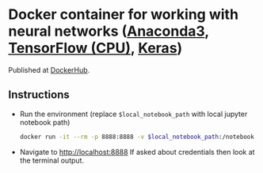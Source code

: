 # Docker container for working with neural networks ([Anaconda3](https://www.anaconda.com/download/), [TensorFlow (CPU)](https://www.tensorflow.org/install/), [Keras](https://keras.io/#installation))

Published at [DockerHub](https://hub.docker.com/r/taivokasper/docker-neural-net-env/tags/).

## Instructions

* Run the environment (replace `$local_notebook_path` with local jupyter notebook path)
    ```bash
    docker run -it --rm -p 8888:8888 -v $local_notebook_path:/notebook taivokasper/neural-net-env:latest
    ```
* Navigate to [http://localhost:8888](http://localhost:8888)
    If asked about credentials then look at the terminal output.
